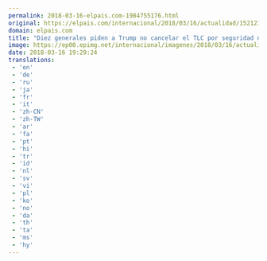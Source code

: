 ```yaml
---
permalink: 2018-03-16-elpais.com-1984755176.html
original: https://elpais.com/internacional/2018/03/16/actualidad/1521210276_084761.html#?ref=rss&format=simple&link=link
domain: elpais.com
title: "Diez generales piden a Trump no cancelar el TLC por seguridad nacional"
image: https://ep00.epimg.net/internacional/imagenes/2018/03/16/actualidad/1521210276_084761_1521210448_rrss_normal.jpg
date: 2018-03-16 19:29:24
translations: 
 - 'en'
 - 'de'
 - 'ru'
 - 'ja'
 - 'fr'
 - 'it'
 - 'zh-CN'
 - 'zh-TW'
 - 'ar'
 - 'fa'
 - 'pt'
 - 'hi'
 - 'tr'
 - 'id'
 - 'nl'
 - 'sv'
 - 'vi'
 - 'pl'
 - 'ko'
 - 'no'
 - 'da'
 - 'th'
 - 'ta'
 - 'ms'
 - 'hy'
---
```


